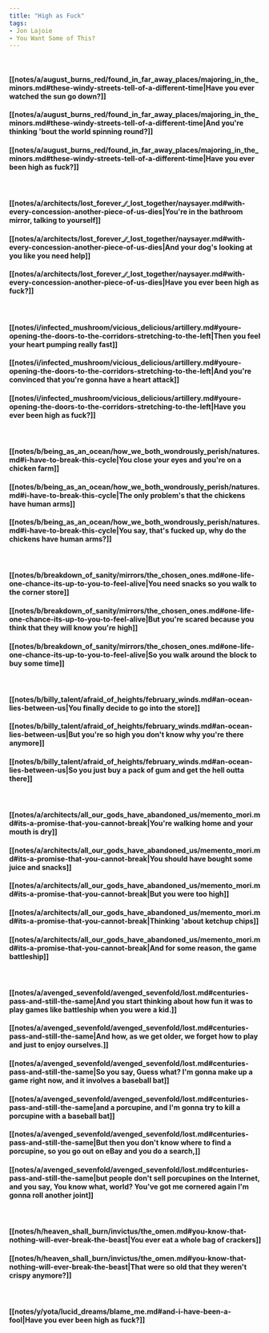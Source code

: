```yaml
---
title: "High as Fuck"
tags:
- Jon Lajoie
- You Want Some of This?
---
```

&nbsp;
#### [[notes/a/august_burns_red/found_in_far_away_places/majoring_in_the_minors.md#these-windy-streets-tell-of-a-different-time|Have you ever watched the sun go down?]]
#### [[notes/a/august_burns_red/found_in_far_away_places/majoring_in_the_minors.md#these-windy-streets-tell-of-a-different-time|And you're thinking 'bout the world spinning round?]]
#### [[notes/a/august_burns_red/found_in_far_away_places/majoring_in_the_minors.md#these-windy-streets-tell-of-a-different-time|Have you ever been high as fuck?]]
&nbsp;
#### [[notes/a/architects/lost_forever_∕∕_lost_together/naysayer.md#with-every-concession-another-piece-of-us-dies|You're in the bathroom mirror, talking to yourself]]
#### [[notes/a/architects/lost_forever_∕∕_lost_together/naysayer.md#with-every-concession-another-piece-of-us-dies|And your dog's looking at you like you need help]]
#### [[notes/a/architects/lost_forever_∕∕_lost_together/naysayer.md#with-every-concession-another-piece-of-us-dies|Have you ever been high as fuck?]]
&nbsp;
#### [[notes/i/infected_mushroom/vicious_delicious/artillery.md#youre-opening-the-doors-to-the-corridors-stretching-to-the-left|Then you feel your heart pumping really fast]]
#### [[notes/i/infected_mushroom/vicious_delicious/artillery.md#youre-opening-the-doors-to-the-corridors-stretching-to-the-left|And you're convinced that you're gonna have a heart attack]]
#### [[notes/i/infected_mushroom/vicious_delicious/artillery.md#youre-opening-the-doors-to-the-corridors-stretching-to-the-left|Have you ever been high as fuck?]]
&nbsp;
#### [[notes/b/being_as_an_ocean/how_we_both_wondrously_perish/natures.md#i-have-to-break-this-cycle|You close your eyes and you're on a chicken farm]]
#### [[notes/b/being_as_an_ocean/how_we_both_wondrously_perish/natures.md#i-have-to-break-this-cycle|The only problem's that the chickens have human arms]]
#### [[notes/b/being_as_an_ocean/how_we_both_wondrously_perish/natures.md#i-have-to-break-this-cycle|You say,  that's fucked up, why do the chickens have human arms?]]
&nbsp;
#### [[notes/b/breakdown_of_sanity/mirrors/the_chosen_ones.md#one-life-one-chance-its-up-to-you-to-feel-alive|You need snacks so you walk to the corner store]]
#### [[notes/b/breakdown_of_sanity/mirrors/the_chosen_ones.md#one-life-one-chance-its-up-to-you-to-feel-alive|But you're scared because you think that they will know you're high]]
#### [[notes/b/breakdown_of_sanity/mirrors/the_chosen_ones.md#one-life-one-chance-its-up-to-you-to-feel-alive|So you walk around the block to buy some time]]
&nbsp;
#### [[notes/b/billy_talent/afraid_of_heights/february_winds.md#an-ocean-lies-between-us|You finally decide to go into the store]]
#### [[notes/b/billy_talent/afraid_of_heights/february_winds.md#an-ocean-lies-between-us|But you're so high you don't know why you're there anymore]]
#### [[notes/b/billy_talent/afraid_of_heights/february_winds.md#an-ocean-lies-between-us|So you just buy a pack of gum and get the hell outta there]]
&nbsp;
#### [[notes/a/architects/all_our_gods_have_abandoned_us/memento_mori.md#its-a-promise-that-you-cannot-break|You're walking home and your mouth is dry]]
#### [[notes/a/architects/all_our_gods_have_abandoned_us/memento_mori.md#its-a-promise-that-you-cannot-break|You should have bought some juice and snacks]]
#### [[notes/a/architects/all_our_gods_have_abandoned_us/memento_mori.md#its-a-promise-that-you-cannot-break|But you were too high]]
#### [[notes/a/architects/all_our_gods_have_abandoned_us/memento_mori.md#its-a-promise-that-you-cannot-break|Thinking 'about ketchup chips]]
#### [[notes/a/architects/all_our_gods_have_abandoned_us/memento_mori.md#its-a-promise-that-you-cannot-break|And for some reason, the game battleship]]
&nbsp;
#### [[notes/a/avenged_sevenfold/avenged_sevenfold/lost.md#centuries-pass-and-still-the-same|And you start thinking about how fun it was to play games like battleship when you were a kid.]]
#### [[notes/a/avenged_sevenfold/avenged_sevenfold/lost.md#centuries-pass-and-still-the-same|And how, as we get older, we forget how to play and just to enjoy ourselves.]]
#### [[notes/a/avenged_sevenfold/avenged_sevenfold/lost.md#centuries-pass-and-still-the-same|So you say,  Guess what? I'm gonna make up a game right now, and it involves a baseball bat]]
#### [[notes/a/avenged_sevenfold/avenged_sevenfold/lost.md#centuries-pass-and-still-the-same|and a porcupine, and I'm gonna try to kill a porcupine with a baseball bat]]
#### [[notes/a/avenged_sevenfold/avenged_sevenfold/lost.md#centuries-pass-and-still-the-same|But then you don't know where to find a porcupine, so you go out on eBay and you do a search,]]
#### [[notes/a/avenged_sevenfold/avenged_sevenfold/lost.md#centuries-pass-and-still-the-same|but people don't sell porcupines on the Internet, and you say,  You know what, world? You've got me cornered again  I'm gonna roll another joint]]
&nbsp;
#### [[notes/h/heaven_shall_burn/invictus/the_omen.md#you-know-that-nothing-will-ever-break-the-beast|You ever eat a whole bag of crackers]]
#### [[notes/h/heaven_shall_burn/invictus/the_omen.md#you-know-that-nothing-will-ever-break-the-beast|That were so old that they weren't crispy anymore?]]
&nbsp;
#### [[notes/y/yota/lucid_dreams/blame_me.md#and-i-have-been-a-fool|Have you ever been high  as fuck?]]
